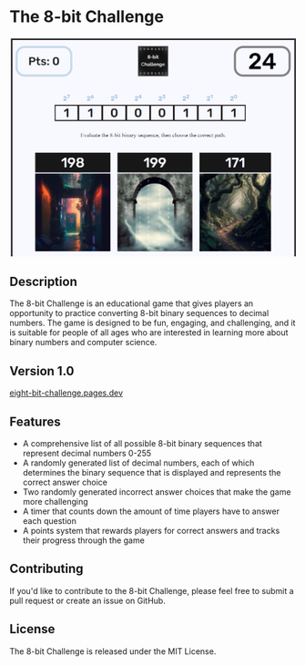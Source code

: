 # The 8-bit Challenge

![!](./src/images/8-bit-challenge-screenshot.png)

## Description

The 8-bit Challenge is an educational game that gives players an opportunity to practice converting 8-bit binary sequences to decimal numbers. The game is designed to be fun, engaging, and challenging, and it is suitable for people of all ages who are interested in learning more about binary numbers and computer science.

## Version 1.0

[eight-bit-challenge.pages.dev](https://eight-bit-challenge.pages.dev)

## Features

- A comprehensive list of all possible 8-bit binary sequences that represent decimal numbers 0-255
- A randomly generated list of decimal numbers, each of which determines the binary sequence that is displayed and represents the correct answer choice
- Two randomly generated incorrect answer choices that make the game more challenging
- A timer that counts down the amount of time players have to answer each question
- A points system that rewards players for correct answers and tracks their progress through the game

## Contributing

If you'd like to contribute to the 8-bit Challenge, please feel free to submit a pull request or create an issue on GitHub.

## License

The 8-bit Challenge is released under the MIT License.
